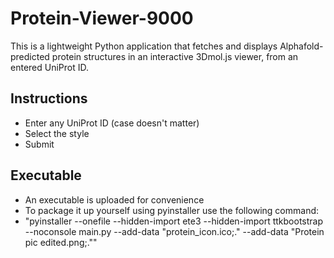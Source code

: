 # Protein-Viewer-9000
This is a lightweight Python application that fetches and displays Alphafold-predicted protein structures in an interactive 3Dmol.js viewer, from an entered UniProt ID.

## Instructions
- Enter any UniProt ID (case doesn't matter)
- Select the style
- Submit

## Executable
- An executable is uploaded for convenience
- To package it up yourself using pyinstaller use the following command:
- "pyinstaller --onefile --hidden-import ete3 --hidden-import ttkbootstrap --noconsole main.py --add-data "protein_icon.ico;." --add-data "Protein pic edited.png;.""
